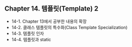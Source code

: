 ## Chapter 14. 템플릿(Template) 2
* 14-1. Chapter 13에서 공부한 내용의 확장
* 14-2. 클래스 템플릿의 특수화(Class Template Specialization)
* 14-3. 템플릿 인자
* 14-4. 템플릿과 static
